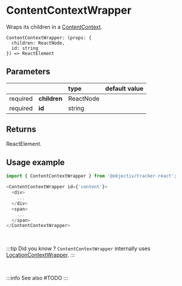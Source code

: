 # ContentContextWrapper

Wraps its children in a [ContentContext](/taxonomy/reference/location-contexts/ContentContext.md).

```tsx
ContentContextWrapper: (props: { 
  children: ReactNode, 
  id: string
}) => ReactElement
```

## Parameters
|          |              | type      | default value |
|:--------:|:-------------|:----------|:--------------|
| required | **children** | ReactNode |               |
| required | **id**       | string    |               |

## Returns
ReactElement.

## Usage example

```typescript jsx
import { ContentContextWrapper } from '@objectiv/tracker-react';
```

```typescript jsx
<ContentContextWrapper id={'content'}>
  <div>
    ...
  </div>
  <span>
    ...
  </span>
</ContentContextWrapper>
```

<br />

:::tip Did you know ?
`ContentContextWrapper` internally uses [LocationContextWrapper](/tracking/react/api-reference/locationWrappers/LocationContextWrapper.md).
:::

<br />

:::info See also
#TODO
:::
